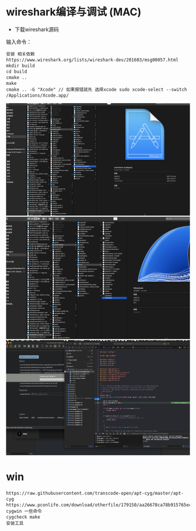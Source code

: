 # wireshark编译与调试 (MAC)
*  下载wireshark源码 

 输入命令：
```
安装 相关依赖
https://www.wireshark.org/lists/wireshark-dev/201603/msg00057.html
mkdir build
cd build 
cmake ..
make 
cmake .. -G "Xcode" // 如果报错就先 选择xcode sudo xcode-select --switch /Applications/Xcode.app/
```
![avatar](https://github.com/haidragon/pcap_Banalysis/blob/master/pages/page5/images/1.png)
![avatar](https://github.com/haidragon/pcap_Banalysis/blob/master/pages/page5/images/2.png)
![avatar](https://github.com/haidragon/pcap_Banalysis/blob/master/pages/page5/images/3.jpg)

# win 
```
https://raw.githubusercontent.com/transcode-open/apt-cyg/master/apt-cyg
https://www.pconlife.com/download/otherfile/179150/aa26678ca78b915765ece4563214cf2f/
cygwin 一些命令
cygcheck make
安装工具
```

